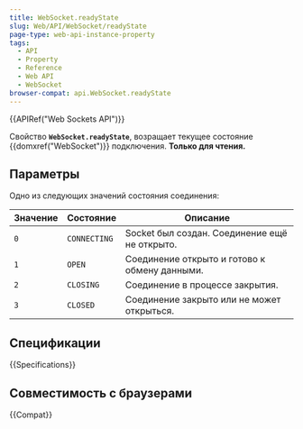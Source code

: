 ```yaml
---
title: WebSocket.readyState
slug: Web/API/WebSocket/readyState
page-type: web-api-instance-property
tags:
  - API
  - Property
  - Reference
  - Web API
  - WebSocket
browser-compat: api.WebSocket.readyState
---
```


{{APIRef("Web Sockets API")}}

Свойство **`WebSocket.readyState`**, возращает текущее состояние {{domxref("WebSocket")}} подключения. **Только для чтения.**

## Параметры

Одно из следующих значений состояния соединения:

| Значение | Состояние   | Описание                                      |
| ---------| ------------| ----------------------------------------------|
| `0`      | `CONNECTING`| Socket был создан. Соединение ещё не открыто. |
| `1`      | `OPEN`      | Соединение открыто и готово к обмену данными. |
| `2`      | `CLOSING`   | Соединение в процессе закрытия.               |
| `3`      | `CLOSED`    | Соединение закрыто или не может открыться.    |

## Спецификации

{{Specifications}}

## Совместимость с браузерами

{{Compat}}
